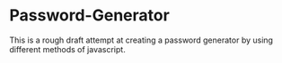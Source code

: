 # Password-Generator

This is a rough draft attempt at creating a password generator by using different methods of javascript.

